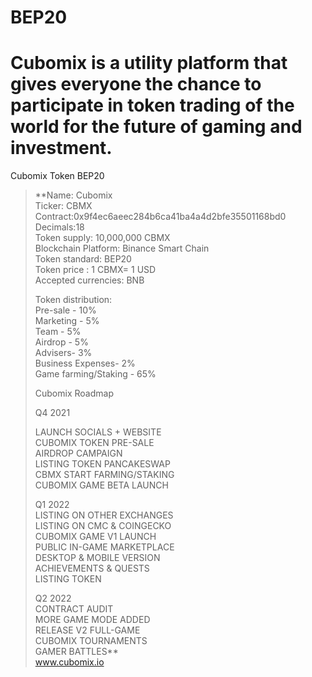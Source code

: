 # BEP20
# Cubomix is a utility platform that gives everyone the chance to participate in token trading of the world for the future of gaming and investment.

Cubomix Token BEP20

>  **Name: Cubomix  
> Ticker: CBMX  
> Contract:0x9f4ec6aeec284b6ca41ba4a4d2bfe35501168bd0  
> Decimals:18  
> Token supply: 10,000,000 CBMX  
> Blockchain Platform: Binance Smart Chain  
> Token standard: BEP20  
> Token price : 1 CBMX= 1 USD  
> Accepted currencies: BNB  
>   
> Token distribution:  
> Pre-sale - 10%  
> Marketing - 5%  
> Team - 5%  
> Airdrop - 5%  
> Advisers- 3%  
> Business Expenses- 2%  
> Game farming/Staking - 65%  
>   
> Cubomix Roadmap  
>   
>   
> Q4 2021  
>   
> LAUNCH SOCIALS + WEBSITE  
> CUBOMIX TOKEN PRE-SALE  
> AIRDROP CAMPAIGN  
> LISTING TOKEN PANCAKESWAP  
> CBMX START FARMING/STAKING  
> CUBOMIX GAME BETA LAUNCH  
>   
> Q1 2022  
> LISTING ON OTHER EXCHANGES  
> LISTING ON CMC & COINGECKO  
> CUBOMIX GAME V1 LAUNCH  
> PUBLIC IN-GAME MARKETPLACE  
> DESKTOP & MOBILE VERSION  
> ACHIEVEMENTS & QUESTS  
> LISTING TOKEN   
>   
> Q2 2022  
> CONTRACT AUDIT  
> MORE GAME MODE ADDED  
> RELEASE V2 FULL-GAME  
> CUBOMIX TOURNAMENTS  
> GAMER BATTLES**   
www.cubomix.io

